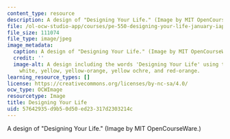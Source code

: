 ```yaml
---
content_type: resource
description: A design of "Designing Your Life." (Image by MIT OpenCourseWare.)
file: /ol-ocw-studio-app/courses/pe-550-designing-your-life-january-iap-2007/57642935d9b50d50ed23317d2303214c_pe-550iap07.jpg
file_size: 111074
file_type: image/jpeg
image_metadata:
  caption: A design of "Designing Your Life." (Image by MIT OpenCourseWare.)
  credit: ''
  image-alt: A design including the words 'Designing Your Life' using the colors black,
    white, yellow, yellow-orange, yellow ochre, and red-orange.
learning_resource_types: []
license: https://creativecommons.org/licenses/by-nc-sa/4.0/
ocw_type: OCWImage
resourcetype: Image
title: Designing Your Life
uid: 57642935-d9b5-0d50-ed23-317d2303214c
---
```

A design of "Designing Your Life." (Image by MIT OpenCourseWare.)